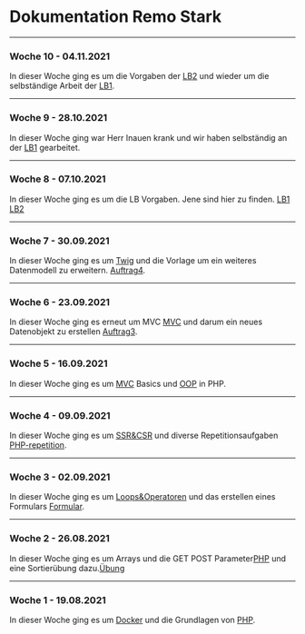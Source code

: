 # Dokumentation Remo Stark

---

### Woche 10 - 04.11.2021

In dieser Woche ging es um die Vorgaben der [LB2](LB2/Abgabe2/readme.md) und wieder um die selbständige Arbeit der [LB1](LB1/Abgabe1/readme.md).

---

### Woche 9 - 28.10.2021

In dieser Woche ging war Herr Inauen krank und wir haben selbständig an der [LB1](LB1/Abgabe1/readme.md) gearbeitet.

---

### Woche 8 - 07.10.2021

In dieser Woche ging es um die LB Vorgaben. Jene sind hier zu finden. [LB1](LB1/Abgabe1/readme.md) [LB2](LB2/Abgabe1/readme.md)

---

### Woche 7 - 30.09.2021

In dieser Woche ging es um [Twig](Woche7/Twig) und die Vorlage um ein weiteres Datenmodell zu erweitern. [Auftrag4](Woche7/Auftrag4).

---

### Woche 6 - 23.09.2021

In dieser Woche ging es erneut um MVC [MVC](Woche6/MVC) und darum ein neues Datenobjekt zu erstellen [Auftrag3](Woche6/Auftrag3).

---

### Woche 5 - 16.09.2021

In dieser Woche ging es um [MVC](Woche5/MVC_basics) Basics und [OOP](Woche5/OOP) in PHP.

---

### Woche 4 - 09.09.2021

In dieser Woche ging es um [SSR&CSR](Woche4/SSR_CSR) und diverse Repetitionsaufgaben [PHP-repetition](Woche4/PHP-repetition).

---

### Woche 3 - 02.09.2021

In dieser Woche ging es um [Loops&Operatoren](Woche3/PHP_learning3) und das erstellen eines Formulars [Formular](Woche3/Auftrag2).

---

### Woche 2 - 26.08.2021

In dieser Woche ging es um Arrays und die GET POST Parameter[PHP](Woche2/PHP_learning2) und eine Sortierübung dazu.[Übung](Woche2/Auftrag1)

---

### Woche 1 - 19.08.2021

In dieser Woche ging es um [Docker](Woche1/Docker) und die Grundlagen von [PHP](Woche1/PHP_learning).
